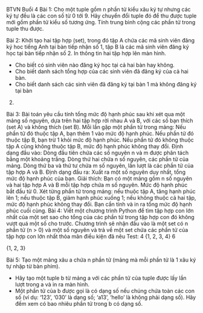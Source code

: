 BTVN Buổi 4
Bài 1:
Cho một tuple gồm n phần tử kiểu xâu ký tự nhưng các ký tự đều là các con số từ 0 tới
9. Hãy chuyển đổi tuple đó để thu được tuple mới gồm phần tử kiểu số tương ứng.
Tính trung bình cộng các phần tử trong tuple thu được.

Bài 2:
Khởi tạo hai tập hợp (set), trong đó tập A chứa các mã sinh viên đăng ký hoc tiếng
Anh tại bàn tiếp nhận số 1, tập B là các mã sinh viên đăng ký học tại bàn tiếp nhận số
2. In thông tin hai tập hợp lên màn hình.
- Cho biết có sinh viên nào đăng ký học tại cả hai bàn hay không.
- Cho biết danh sách tổng hợp của các sinh viên đã đăng ký của cả hai bàn.
- Cho biết danh sách các sinh viên đã đăng ký tại bàn 1 mà không đăng ký tại bàn
2.

Bài 3:
Bài toán yêu cầu tính tổng mức độ hạnh phúc sau khi xét qua một mảng số nguyên, dựa trên hai tập hợp rời nhau A và B, với các số bạn thích (set A) và không thích (set B). Mỗi lần gặp một phần tử trong mảng:
Nếu phần tử đó thuộc tập A, bạn thêm 1 vào mức độ hạnh phúc.
Nếu phần tử đó thuộc tập B, bạn trừ 1 khỏi mức độ hạnh phúc.
Nếu phần tử đó không thuộc tập A cũng không thuộc tập B, mức độ hạnh phúc không thay đổi.
Định dạng đầu vào:
Dòng đầu tiên chứa các số nguyên n và m được phân tách bằng một khoảng trắng.
Dòng thứ hai chứa n số nguyên, các phần tử của mảng.
Dòng thứ ba và thứ tư chứa m số nguyên, lần lượt là các phần tử của tập hợp A và B.
Định dạng đầu ra:
Xuất ra một số nguyên duy nhất, tổng mức độ hạnh phúc của bạn.
Giải thích:
Bạn có một mảng gồm n số nguyên và hai tập hợp A và B mỗi tập hợp chứa m số nguyên.
Mức độ hạnh phúc bắt đầu từ 0.
Xét từng phần tử trong mảng: nếu thuộc tập A, tăng hạnh phúc lên 1; nếu thuộc tập B, giảm hạnh phúc xuống 1; nếu không thuộc cả hai tập, mức độ hạnh phúc không thay đổi.
Bạn cần tính và in ra tổng mức độ hạnh phúc cuối cùng.
Bài 4:
Viết một chương trình Python để tìm tập hợp con lớn nhất của một set sao cho tổng của các phần tử trong tập hợp con đó không vượt quá một số cho trước. Chương trình sẽ nhận đầu vào là một set có n phần tử (n > 0) và một số nguyên và trả về một set chứa các phần tử của tập hợp con lớn nhất thỏa mãn điều kiện đã nêu
Test:
4
{1, 2, 3, 4}
6



{1, 2, 3}


Bài 5:
Tạo một mảng xâu a chứa n phần tử (mảng mà mỗi phần tử là 1 xâu ký tự nhập từ bàn phím).
- Hãy tạo một tuple b từ mảng a với các phần tử của tuple được lấy lần lượt trong a và in ra màn hình.
- Một phần tử của b được gọi là có dạng số nếu chúng chứa toàn các con số (ví dụ: ‘123’, ‘030’ là dạng số; ‘a13’, ‘hello’ là không phải dạng số). Hãy đếm xem có bao nhiêu phần tử trong b có dạng số.

